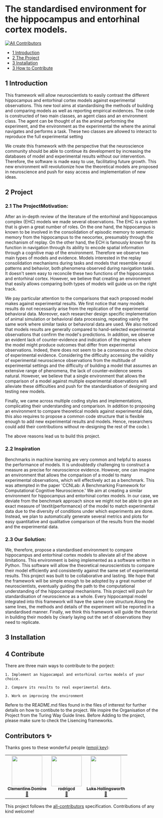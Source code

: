 # The  standardised environment for the hippocampus and entorhinal cortex models. 
<!-- ALL-CONTRIBUTORS-BADGE:START - Do not remove or modify this section -->
[![All Contributors](https://img.shields.io/badge/all_contributors-3-orange.svg?style=flat-square)](#contributors-)
<!-- ALL-CONTRIBUTORS-BADGE:END -->


* [1 Introduction](#1-Introduction)
* [2 The Project](#1-Project)
* [3 Installation ](#3-Installation)
* [3 How to Contribute](#3Contribute)

## 1 Introduction

This framework will allow neuroscientists to easily contrast the different hippocampus and entorhinal cortex models against experimental observations. This new tool aims at standardising the methods of building and comparing models as well as reporting empirical evidences. The code is constructed of two main classes, an agent class and an environment class.  The agent can be thought of as the animal performing the experiment, and the environment as the experimental the where the animal navigates and performs a task.  These two classes are allowed to interact to reproduce the full experimental setting

We create this framework with the perspective that the neuroscience community should be able to continue its development by increasing the databases of model and experimental results without our intervention. Therefore, the software is made easy to use, facilitating future growth. 
This new environment will revolutionize how the theoretical models are proposed in neuroscience and push for easy access and implementation of new ideas. 


## 2 Project

### 2.1 The ProjectMotivation:

After an in-depth review of the literature of the entorhinal and hippocampus complex (EHC) models  we made several observations.
The EHC is a system that is given a great number of roles. On the one hand, the hippocampus is known to be involved in the consolidation of episodic memory to semantic memory from the hippocampus to the neocortex, presumably through the mechanism of replay.
On the other hand, the ECH is famously known for its function in navigation through its ability to encode spatial information through a cognitive map of the environment. Therefore we observe two main types of models and evidence. Models interested in the replay consolidation mechanisms during tasks and models that resemble neural patterns and behavior, both phenomena observed during navigation tasks. It doesn't seem easy to reconcile these two functions of the hippocampus and entorhinal cortex. However, we believe that creating an environment that easily allows comparing both types of models will guide us on the right track. 

We pay particular attention to the comparisons that each proposed model makes against experimental results. We first notice that many models results do not necessarily arise from the replication of the experimental behavioral data. Moreover, each researcher design specific implementation of animal simulation or behavioral data processing, repeating vainly the same work where similar tasks or behavioral data are used. We also noticed that models results are generally compared to hand-selected experimental observations that confirm the model's predictions. In addition, we observe an evident lack of counter-evidence and indication of the regimes where the model might produce outcomes that differ from experimental observations.
Indeed, there does not seem to be a consensus on the choice of experimental evidence. Considering the difficulty accessing the validity of experimental neuroscience observations from the multitude of experimental settings and the difficulty of building a model that assumes an extensive range of phenomena, the lack of counter-evidence seems natural. However, we believe that a single environment that allows the comparison of a model against multiple experimental observations will alleviate these difficulties and push for the standardisation of designing and testing new models. 


Finally, we came across multiple coding styles and implementations, complicating their understanding and comparison. In addition to proposing an environment to compare theoretical models against experimental data, this also requires to propose a common code structure that is flexible enough to add new experimental results and models. Hence, researchers could add their contributions without re-designing the rest of the code.\\

The above reasons lead us to build this project.

### 2.2 Inspiration

Benchmarks in machine learning are very common and helpful to assess the performance of models. It is undoubtedly challenging to construct a measure as precise for neuroscience evidence. However, one can imagine an environment that allows the comparison of a model to many experimental observations, which will effectively act as a benchmark. This was attempted in the paper 'CCNLab: A Benchmarking Framework for Computational Cognitive Neuroscience.' We aim at creating a similar environment for hippocampus and entorhinal cortex models. In our case, we deviate from the benchmark approach since we might not be able to give an exact measure of \textit{performance} of the model to match experimental data due to the diversity of conditions under which experiments are done. Instead, we plan to automatically generate several metrics and plots for easy quantitative and qualitative comparison of the results from the model and the experimental data.

### 2.3 Our Solution:

We, therefore, propose a standardised environment to compare hippocampus and entorhinal cortex models to alleviate all of the above limitations. This environment is being implemented as a software written in Python.
This software will allow the theoretical neuroscientists to compare their model efficiently and consistently against the same set of experimental results. This project was built to be collaborative and lasting. We hope that the framework will be simple enough to be adopted by a great number of neuroscientists, eventually guiding the path to the computational understanding of the hippocampal mechanisms.
This project will push for standardisation of neuroscience as a whole. Every hippocampal model integrated into this framework will have the same core structure.Along the same lines, the methods and details of the experiment will be reported in a standardised manner. Finally, we think this framework will guide the theorist in building their models by clearly laying out the set of observations they need to replicate. 




## 3 Installation


## 4 Contribute

There are three main ways to contribute to the porject: 

    1. Implement an hippocampal and entorhinal cortex models of your choice.

    2. Compare its results to real experimental data.

    3. Work on improving the environment

Refere to the README.md files found in the files of intterest for further details on how to contibute to the project.
We inspire the Organisation of the Project from the Turing Way Guide lines. Before Adding to the project, please make sure to check the Lisencing frameworks.





## Contributors ✨

Thanks goes to these wonderful people ([emoji key](https://allcontributors.org/docs/en/emoji-key)):

<!-- ALL-CONTRIBUTORS-LIST:START - Do not remove or modify this section -->
<!-- prettier-ignore-start -->
<!-- markdownlint-disable -->
<table>
  <tr>
    <td align="center"><a href="https://github.com/ClementineDomine"><img src="https://avatars.githubusercontent.com/u/18595111?v=4?s=100" width="100px;" alt=""/><br /><sub><b>Clementine Domine</b></sub></a><br /><a href="#design-ClementineDomine" title="Design">🎨</a></td>
    <td align="center"><a href="https://github.com/rodrigcd"><img src="https://avatars.githubusercontent.com/u/22643681?v=4?s=100" width="100px;" alt=""/><br /><sub><b>rodrigcd</b></sub></a><br /><a href="#design-rodrigcd" title="Design">🎨</a></td>
    <td align="center"><a href="https://github.com/LukeHollingsworth"><img src="https://avatars.githubusercontent.com/u/93782020?v=4?s=100" width="100px;" alt=""/><br /><sub><b>Luke Hollingsworth</b></sub></a><br /><a href="https://github.com/ClementineDomine/EHC_model_comparison/commits?author=LukeHollingsworth" title="Documentation">📖</a></td>
  </tr>
</table>

<!-- markdownlint-restore -->
<!-- prettier-ignore-end -->

<!-- ALL-CONTRIBUTORS-LIST:END -->

This project follows the [all-contributors](https://github.com/all-contributors/all-contributors) specification. Contributions of any kind welcome!

